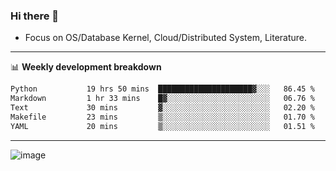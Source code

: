 ### Hi there 👋
<!-- * Daily Meditation via Leetcode/Competitive-Programming. -->
* Focus on OS/Database Kernel, Cloud/Distributed System, Literature.

-------

📊 **Weekly development breakdown**
<!--START_SECTION:waka-->

```txt
Python           19 hrs 50 mins  █████████████████████▓░░░   86.45 %
Markdown         1 hr 33 mins    █▓░░░░░░░░░░░░░░░░░░░░░░░   06.76 %
Text             30 mins         ▓░░░░░░░░░░░░░░░░░░░░░░░░   02.20 %
Makefile         23 mins         ▒░░░░░░░░░░░░░░░░░░░░░░░░   01.70 %
YAML             20 mins         ▒░░░░░░░░░░░░░░░░░░░░░░░░   01.51 %
```

<!--END_SECTION:waka-->

-------

<!-- [![Leetcode Stats](https://leetcard.jacoblin.cool/hzhang413?font=Fira+Mono)](https://leetcode.com/fxrc) -->
![image](./cyberpunk-ghost-in-the-shell.gif)
<!--![image](./gis-archive.png)-->
